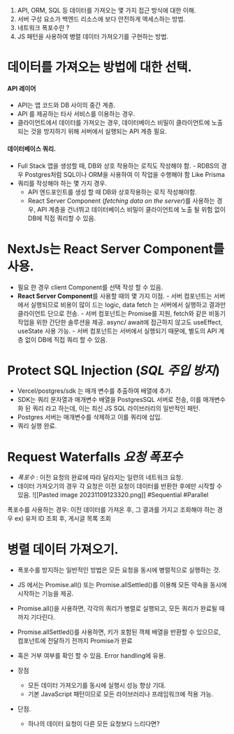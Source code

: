 
1. API, ORM, SQL 등 데이터를 가져오는 몇 가지 접근 방식에 대한 이해.
2. 서버 구성 요소가 백엔드 리소스에 보다 안전하게 액세스하는 방법.
3. 네트워크 폭포수란 ?
4. JS 패턴을 사용하여 병렬 데이터 가져오기를 구현하는 방법.

# 데이터를 가져오는 방법에 대한 선택.

#### **API 레이어**
- API는 앱 코드와 DB 사이의 중간 계층. 
- API 를 제공하는 타사 서비스를 이용하는 경우.
- 클라이언트에서 데이터를 가져오는 경우, 데이터베이스 비밀이 클라이언트에 노출되는 것을 방지하기 위해 서버에서 실행되는 API 계층 필요.

#### **데이터베이스 쿼리.**
- Full Stack 앱을 생성할 때, DB와 상호 작용하는 로직도 작성해야 함.
		- RDBS의 경우 Postgres처럼 SQL이나 ORM을 사용하여 이 작업을 수행해야 함 Like Prisma
- 쿼리를 작성해야 하는 몇 가지 경우.
	- API 엔드포인트를 생성 할 때 DB와 상호작용하는 로직 작성해야함.
	- React Server Component (*fetching data on the server*)를 사용하는 경우, API 계층을 건너뛰고 데이터베이스 비밀이 클라이언트에 노출 될 위험 없이 DB에 직접 쿼리할 수 있음.

# NextJs는 React Server Component를 사용.

- 필요 한 경우 client Component를 선택 작성 할 수 있음.
- **React Server Component**를 사용할 때의 몇 가지 이점.
		- 서버 컴포넌트는 서버에서 실행되므로 비용이 많이 드는 logic, data fetch 는 서버에서 실행하고 결과만 클라이언트 단으로 전송.
		- 서버 컴포넌트는 Promise를 지원, fetch와 같은 비동기 작업을 위한 간단한 솔루션을 제공. async/ await에 접근하지 않고도 useEffect, useState 사용 가능.
		- 서버 컴포넌트는 서버에서 실행되기 때문에, 별도의 API 계층 없이 DB에 직접 쿼리 할 수 있음.

# Protect SQL Injection (*SQL 주입 방지*)
- Vercel/postgres/sdk 는 매개 변수를 추출하여 배열에 추가.
- SDK는 쿼리 문자열과 매개변수 배열을 PostgresSQL 서버로 전송, 이를 매개변수화 된 쿼리 라고 하는데, 이는 최신 JS SQL 라이브러리의 일반적인 패턴.
- Postgres 서버는 매개변수를 삭제하고 이를 쿼리에 삽입.
- 쿼리 실행 완료.


# Request Waterfalls *요청 폭포수*

- *폭포수* : 이전 요청의 완료에 따라 달라지는 일련의 네트워크 요청.
- 데이터 가져오기의 경우 각 요청은 이전 요청이 데이터를 반환한 후에만 시작할 수 있음.
![[Pasted image 20231109123320.png]]
#Sequential #Parallel

폭포수를 사용하는 경우: 이전 데이터를 가져온 후, 그 결과를 가지고 조회해야 하는 경우 ex) 유저 ID 조회 후, 게시글 목록 조회

# 병렬 데이터 가져오기.
- 폭포수를 방지하는 일반적인 방법은 모든 요청을 동시에 병렬적으로 실행하는 것.
- JS 에서는 Promise.all() 또는 Promise.allSettled()를 이용해 모든 약속을 동시에 시작하는 기능을 제공.

-  Promise.all()을 사용하면, 각각의 쿼리가 병렬로 실행되고, 모든 쿼리가 완료될 때까지 기다린다.
-  Promise.allSettled()를 사용하면, 키가 포함된 객체 배열을 반환할 수 있으므로, 컴포넌트에 전달하기 전까지 Promise가 완료
- 혹은 거부 여부를 확인 할 수 있음. Error handling에 유용.

- 장점
	- 모든 데이터 가져오기를 동시에 실행시 성능 향상 기대.
	- 기본 JavaScript 패턴이므로 모든 라이브러리나 프레임워크에 적용 가능.
- 단점.
	- 하나의 데이터 요청이 다른 모든 요청보다 느리다면?